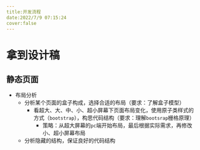 ```yaml
---
title:开发流程
date:2022/7/9 07:15:24
cover:false
---
```


# 拿到设计稿

## 静态页面

- 布局分析
  - 分析某个页面的盒子构成，选择合适的布局（要求：了解盒子模型）
    - 看超大、大、中、小、超小屏幕下页面布局变化，使用原子类样式的方式（`bootstrap`），构思代码结构（要求：理解`bootsrap`栅格原理）
      - 策略：从超大屏幕的`pc`端开始布局，最后根据实际需求，再修改小、超小屏幕布局
  - 分析隐藏的结构，保证良好的代码结构



